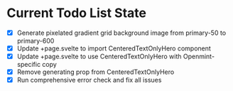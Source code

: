<!-- DO NOT EDIT - Managed by todo_list tool -->
<!-- Updated: 2025-10-15T05:30:49.475Z -->

# Current Todo List State

- [x] Generate pixelated gradient grid background image from primary-50 to primary-600
- [x] Update +page.svelte to import CenteredTextOnlyHero component
- [x] Update +page.svelte to use CenteredTextOnlyHero with Openmint-specific copy
- [x] Remove generating prop from CenteredTextOnlyHero
- [x] Run comprehensive error check and fix all issues

